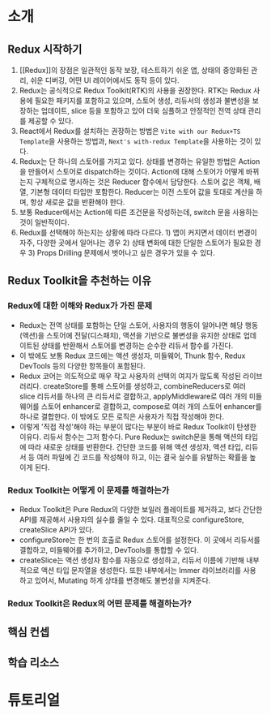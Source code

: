 # 소개
## Redux 시작하기
1. [[Redux]]의 장점은 일관적인 동작 보장, 테스트하기 쉬운 앱, 상태의 중앙화된 관리, 쉬운 디버깅, 어떤 UI 레이어에서도 동작 등이 있다.
2. Redux는 공식적으로 Redux Toolkit(RTK)의 사용을 권장한다. RTK는 Redux 사용에 필요한 패키지를 포함하고 있으며, 스토어 생성, 리듀서의 생성과 불변성을 보장하는 업데이트, slice 등을 포함하고 있어 더욱 심플하고 안정적인 전역 상태 관리를 제공할 수 있다.
3. React에서 Redux를 설치하는 권장하는 방법은 `Vite with our Redux+TS Template`을 사용하는 방법과, `Next's with-redux Template`을 사용하는 것이 있다.
4. Redux는 단 하나의 스토어를 가지고 있다. 상태를 변경하는 유일한 방법은 Action을 만들어서 스토어로 dispatch하는 것이다. Action에 대해 스토어가 어떻게 바뀌는지 구체적으로 명시하는 것은 Reducer 함수에서 담당한다. 스토어 값은 객체, 배열, 기본형 데이터 타입만 포함한다. Reducer는 이전 스토어 값을 토대로 계산을 하며, 항상 새로운 값을 반환해야 한다.
5. 보통 Reducer에서는 Action에 따른 조건문을 작성하는데, switch 문을 사용하는 것이 일반적이다.
6. Redux를 선택해야 하는지는 상황에 따라 다르다. 1) 앱이 커지면서 데이터 변경이 자주, 다양한 곳에서 일어나는 경우 2) 상태 변화에 대한 단일한 스토어가 필요한 경우 3) Props Drilling 문제에서 벗어나고 싶은 경우가 있을 수 있다.
## Redux Toolkit을 추천하는 이유
### Redux에 대한 이해와 Redux가 가진 문제
- Redux는 전역 상태를 포함하는 단일 스토어, 사용자의 행동이 일어나면 해당 행동(액션)을 스토어에 전달(디스패치), 액션을 기반으로 불변성을 유지한 상태로 업데이트된 상태를 반환해서 스토어를 변경하는 순수한 리듀서 함수를 가진다.
- 이 밖에도 보통 Redux 코드에는 액션 생성자, 미들웨어, Thunk 함수, Redux DevTools 등의 다양한 항목들이 포함된다.
- Redux 코어는 의도적으로 매우 작고 사용자의 선택의 여지가 많도록 작성된 라이브러리다. createStore를 통해 스토어를 생성하고, combineReducers로 여러 slice 리듀서를 하나의 큰 리듀서로 결합하고, applyMiddleware로 여러 개의 미들웨어를 스토어 enhancer로 결합하고, compose로 여러 개의 스토어 enhancer를 하나로 결합한다. 이 밖에도 모든 로직은 사용자가 직접 작성해야 한다.
- 이렇게 '직접 작성'해야 하는 부분이 많다는 부분이 바로 Redux Toolkit이 탄생한 이유다. 리듀서 함수는 그저 함수다. Pure Redux는 switch문을 통해 액션의 타입에 따라 새로운 상태를 반환한다. 간단한 코드를 위해 액션 생성자, 액션 타입, 리듀서 등 여러 파일에 긴 코드를 작성해야 하고, 이는 결국 실수를 유발하는 확률을 높이게 된다.
### Redux Toolkit는 어떻게 이 문제를 해결하는가
- Redux Toolkit은 Pure Redux의 다양한 보일러 플레이트를 제거하고, 보다 간단한 API를 제공해서 사용자의 실수를 줄일 수 있다. 대표적으로 configureStore, createSlice API가 있다.
- configureStore는 한 번의 호출로 Redux 스토어를 설정한다. 이 곳에서 리듀서를 결합하고, 미들웨어를 추가하고, DevTools를 통합할 수 있다.
- createSlice는 액션 생성자 함수를 자동으로 생성하고, 리듀서 이름에 기반해 내부적으로 액션 타입 문자열을 생성한다. 또한 내부에서는 Immer 라이브러리를 사용하고 있어서, Mutating 하게 상태를 변경해도 불변성을 지켜준다.
### Redux Toolkit은 Redux의 어떤 문제를 해결하는가?
## 핵심 컨셉
## 학습 리소스
# 튜토리얼
